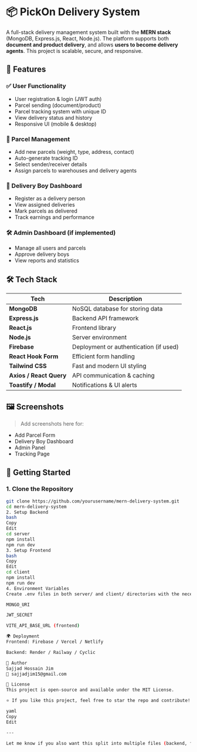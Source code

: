 # 📦 PickOn Delivery System

A full-stack delivery management system built with the **MERN stack** (MongoDB, Express.js, React, Node.js). The platform supports both **document and product delivery**, and allows **users to become delivery agents**. This project is scalable, secure, and responsive.

## 🔧 Features

### ✅ User Functionality
- User registration & login (JWT auth)
- Parcel sending (document/product)
- Parcel tracking system with unique ID
- View delivery status and history
- Responsive UI (mobile & desktop)

### 📮 Parcel Management
- Add new parcels (weight, type, address, contact)
- Auto-generate tracking ID
- Select sender/receiver details
- Assign parcels to warehouses and delivery agents

### 🚴 Delivery Boy Dashboard
- Register as a delivery person
- View assigned deliveries
- Mark parcels as delivered
- Track earnings and performance

### 🛠 Admin Dashboard (if implemented)
- Manage all users and parcels
- Approve delivery boys
- View reports and statistics

## 🛠️ Tech Stack

| Tech            | Description                        |
|-----------------|------------------------------------|
| **MongoDB**     | NoSQL database for storing data    |
| **Express.js**  | Backend API framework              |
| **React.js**    | Frontend library                   |
| **Node.js**     | Server environment                 |
| **Firebase**    | Deployment or authentication (if used) |
| **React Hook Form** | Efficient form handling       |
| **Tailwind CSS** | Fast and modern UI styling       |
| **Axios / React Query** | API communication & caching |
| **Toastify / Modal** | Notifications & UI alerts     |

## 🖼️ Screenshots
> Add screenshots here for:
- Add Parcel Form
- Delivery Boy Dashboard
- Admin Panel
- Tracking Page

## 🚀 Getting Started

### 1. Clone the Repository
```bash
git clone https://github.com/yourusername/mern-delivery-system.git
cd mern-delivery-system
2. Setup Backend
bash
Copy
Edit
cd server
npm install
npm run dev
3. Setup Frontend
bash
Copy
Edit
cd client
npm install
npm run dev
4. Environment Variables
Create .env files in both server/ and client/ directories with the necessary environment variables like:

MONGO_URI

JWT_SECRET

VITE_API_BASE_URL (frontend)

🌍 Deployment
Frontend: Firebase / Vercel / Netlify

Backend: Render / Railway / Cyclic

🙌 Author
Sajjad Hossain Jim
📧 sajjadjim15@gmail.com

📜 License
This project is open-source and available under the MIT License.

⭐ If you like this project, feel free to star the repo and contribute!

yaml
Copy
Edit

---

Let me know if you also want this split into multiple files (backend, frontend, .env.example, etc.) or want help deploying to Firebase/Render.


